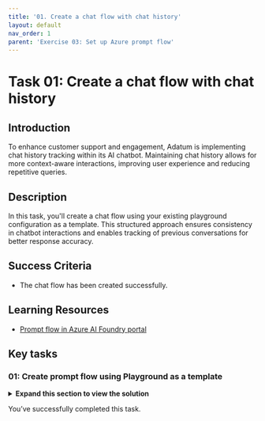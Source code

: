 ```yaml
---
title: '01. Create a chat flow with chat history'
layout: default
nav_order: 1
parent: 'Exercise 03: Set up Azure prompt flow'
---
```


# Task 01: Create a chat flow with chat history

## Introduction

To enhance customer support and engagement, Adatum is implementing chat history tracking within its AI chatbot. Maintaining chat history allows for more context-aware interactions, improving user experience and reducing repetitive queries.

## Description

In this task, you'll create a chat flow using your existing playground configuration as a template. This structured approach ensures consistency in chatbot interactions and enables tracking of previous conversations for better response accuracy.

## Success Criteria

- The chat flow has been created successfully.

## Learning Resources

- [Prompt flow in Azure AI Foundry portal](https://learn.microsoft.com/en-us/azure/ai-studio/how-to/prompt-flow)

## Key tasks

### 01: Create prompt flow using Playground as a template

<details markdown="block">
<summary><strong>Expand this section to view the solution</strong></summary>

1. From the **Chat playground** page, select **Prompt flow** at the top.

1. On the **Orchestrate and customize this setup with prompt flow** pop-up window, enter **chatflow1** for the name and select **Open**.

    ![fa6vgd09.jpg](../media/fa6vgd09.jpg)

1. Name the folder **chatflow1**, then select **Create**.

    {: .important } 
    > This is using the current playground configuration as a template to create a chat flow with chat history. This flow can be created manually from the **Prompt flow** section, but deploying it from the playground will be quicker and require less configuration in this case.

1. From the **chatflow1** page, select **Start compute session** in the upper right of the window . This will start the compute session created earlier.

    ![uspc3u6d.jpg](../media/uspc3u6d.jpg)

    {: .important }
    > The prompt flow page contains two main panes. On the left is the flow  pane, which allows you to add and configure new flows with LLMs, prompts, and various Python tools. The right pane contains a graph, allowing you to easily visualize the flow of different nodes. The graph will update dynamically as updates are made in the flow pane. 

</details>

You’ve successfully completed this task. 
